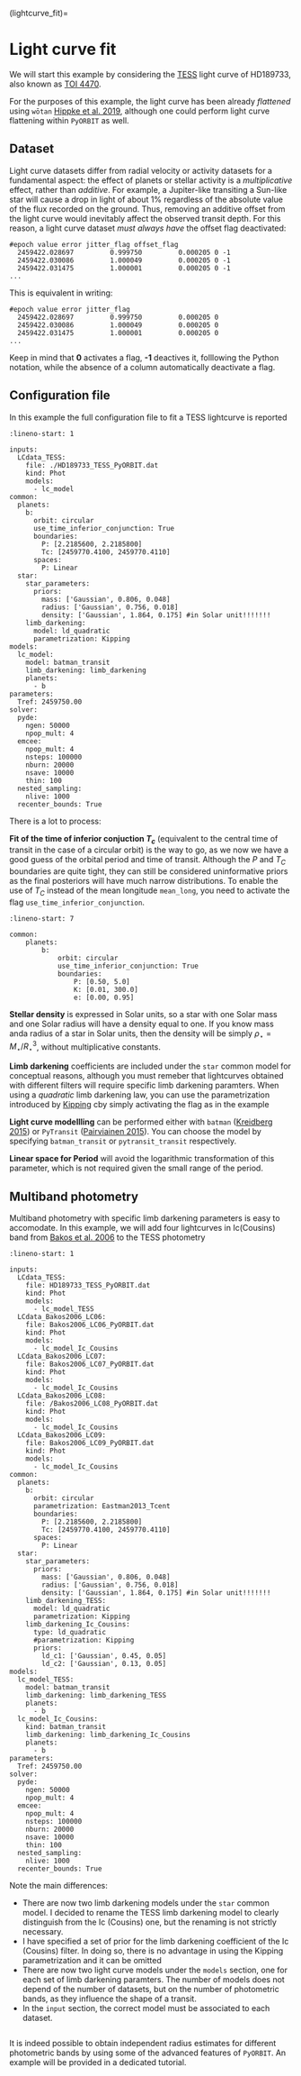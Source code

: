 (lightcurve_fit)=

# Light curve fit

We will start this example by considering the [TESS](https://www.nasa.gov/tess-transiting-exoplanet-survey-satellite) light curve of HD189733, also known as [TOI 4470](https://exofop.ipac.caltech.edu/tess/target.php?id=256364928). 

For the purposes of this example, the light curve has been already *flattened* using `wōtan` [Hippke et al. 2019](https://ui.adsabs.harvard.edu/abs/2019AJ....158..143H/abstract), although one could perform light curve flattening within `PyORBIT` as well.

## Dataset 

Light curve datasets differ from radial velocity or activity datasets for a fundamental aspect: the effect of planets or stellar activity is a *multiplicative* effect, rather than *additive*. For example, a Jupiter-like transiting a Sun-like star will cause a drop in light of about 1% regardless of the absolute value of the flux recorded on the ground. Thus, removing an additive offset from the light curve would inevitably affect the observed transit depth. For this reason, a light curve dataset *must always have* the offset flag deactivated:

```
#epoch value error jitter_flag offset_flag
  2459422.028697         0.999750         0.000205 0 -1
  2459422.030086         1.000049         0.000205 0 -1
  2459422.031475         1.000001         0.000205 0 -1
...
```

This is equivalent in writing:
```
#epoch value error jitter_flag
  2459422.028697         0.999750         0.000205 0
  2459422.030086         1.000049         0.000205 0
  2459422.031475         1.000001         0.000205 0
...
```

Keep in mind that **0** activates a flag, **-1** deactives it, folllowing the Python notation, while the absence of a column automatically deactivate a flag.

## Configuration file 

In this example the full configuration file to fit a TESS lightcurve is reported

```{code-block} yaml
:lineno-start: 1

inputs:
  LCdata_TESS:
    file: ./HD189733_TESS_PyORBIT.dat
    kind: Phot
    models:
      - lc_model
common:
  planets:
    b:
      orbit: circular
      use_time_inferior_conjunction: True
      boundaries:
        P: [2.2185600, 2.2185800]
        Tc: [2459770.4100, 2459770.4110]
      spaces:
        P: Linear
  star:
    star_parameters:
      priors:
        mass: ['Gaussian', 0.806, 0.048]
        radius: ['Gaussian', 0.756, 0.018]
        density: ['Gaussian', 1.864, 0.175] #in Solar unit!!!!!!!
    limb_darkening:
      model: ld_quadratic
      parametrization: Kipping
models:
  lc_model:
    model: batman_transit
    limb_darkening: limb_darkening
    planets:
      - b
parameters:
  Tref: 2459750.00
solver:
  pyde:
    ngen: 50000
    npop_mult: 4
  emcee:
    npop_mult: 4
    nsteps: 100000
    nburn: 20000
    nsave: 10000
    thin: 100
  nested_sampling:
    nlive: 1000
  recenter_bounds: True

```

There is a lot to process:

**Fit of the time of inferior conjuction $T_c$** (equivalent to the central time of transit in the case of a circular orbit) is the way to go, as we now we have a good guess of the orbital period and time of transit. Although the $P$ and $T_C$ boundaries are quite tight, they can still be considered uninformative priors as the final posteriors will have much narrow distributions.
To enable the use of $T_C$ instead of the mean longitude `mean_long`, you need to activate the flag `use_time_inferior_conjunction`. 

```{code-block} yaml
:lineno-start: 7

common:
    planets:
        b:
            orbit: circular
            use_time_inferior_conjunction: True
            boundaries:
                P: [0.50, 5.0]
                K: [0.01, 300.0]
                e: [0.00, 0.95]
```

**Stellar density** is expressed in Solar units, so a star with one Solar mass and one Solar radius will have a density equal to one. If you know mass anda radius of a star in Solar units, then the density will be simply $\rho_\star = M_\star / R_\star^3$, without multiplicative constants.

**Limb darkening** coefficients are included under the `star` common model for conceptual reasons, although you must remeber that lightcurves obtained with different filters will require specific limb darkening paramters. When using a *quadratic* limb darkening law, you can use the parametrization introduced by [Kipping](https://ui.adsabs.harvard.edu/abs/2013MNRAS.435.2152K/abstract) cby simply activating the flag as in the example

**Light curve modellling** can be performed either with `batman` ([Kreidberg 2015](https://ui.adsabs.harvard.edu/abs/2015PASP..127.1161K/abstract)) or `PyTransit` ([Pairviainen 2015](https://arxiv.org/abs/1504.07433)). You can choose the model by specifying `batman_transit` or `pytransit_transit` respectively.

**Linear space for Period** will avoid the logarithmic transformation of this parameter, which is not required given the small range of the period.

## Multiband photometry 

Multiband photometry with specific limb darkening parameters is easy to accomodate.
In this example, we will add four lightcurves in Ic(Cousins) band from [Bakos et al. 2006](https://ui.adsabs.harvard.edu/abs/2006ApJ...641L..57B/abstract) to the TESS photometry

```{code-block} yaml
:lineno-start: 1

inputs:
  LCdata_TESS:
    file: HD189733_TESS_PyORBIT.dat
    kind: Phot
    models:
      - lc_model_TESS
  LCdata_Bakos2006_LC06:
    file: Bakos2006_LC06_PyORBIT.dat
    kind: Phot
    models:
      - lc_model_Ic_Cousins
  LCdata_Bakos2006_LC07:
    file: Bakos2006_LC07_PyORBIT.dat
    kind: Phot
    models:
      - lc_model_Ic_Cousins
  LCdata_Bakos2006_LC08:
    file: /Bakos2006_LC08_PyORBIT.dat
    kind: Phot
    models:
      - lc_model_Ic_Cousins
  LCdata_Bakos2006_LC09:
    file: Bakos2006_LC09_PyORBIT.dat
    kind: Phot
    models:
      - lc_model_Ic_Cousins
common:
  planets:
    b:
      orbit: circular
      parametrization: Eastman2013_Tcent
      boundaries:
        P: [2.2185600, 2.2185800]
        Tc: [2459770.4100, 2459770.4110]
      spaces:
        P: Linear
  star:
    star_parameters:
      priors:
        mass: ['Gaussian', 0.806, 0.048]
        radius: ['Gaussian', 0.756, 0.018]
        density: ['Gaussian', 1.864, 0.175] #in Solar unit!!!!!!!
    limb_darkening_TESS:
      model: ld_quadratic
      parametrization: Kipping
    limb_darkening_Ic_Cousins:
      type: ld_quadratic
      #parametrization: Kipping
      priors:
        ld_c1: ['Gaussian', 0.45, 0.05]
        ld_c2: ['Gaussian', 0.13, 0.05]
models:
  lc_model_TESS:
    model: batman_transit
    limb_darkening: limb_darkening_TESS
    planets:
      - b
  lc_model_Ic_Cousins:
    kind: batman_transit
    limb_darkening: limb_darkening_Ic_Cousins
    planets:
      - b
parameters:
  Tref: 2459750.00
solver:
  pyde:
    ngen: 50000
    npop_mult: 4
  emcee:
    npop_mult: 4
    nsteps: 100000
    nburn: 20000
    nsave: 10000
    thin: 100
  nested_sampling:
    nlive: 1000
  recenter_bounds: True

```

Note the main differences:

- There are now two limb darkening models under the `star` common model. I decided to rename the TESS limb darkening model to clearly distinguish from the Ic (Cousins) one, but the renaming is not strictly necessary.
- I have specified a set of prior for the limb darkening coefficient of the Ic (Cousins) filter. In doing so, there is no advantage in using the Kipping parametrization and it can be omitted
- There are now two light curve models under the `models` section, one for each set of limb darkening paramters. The number of models does not depend of the number of datasets, but on the number of photometric bands, as they influence the shape of a transit.
- In the `input` section, the correct model must be associated to each dataset.

```{attention} In this example we assumed that the transit depth is independent from wavelength.
```

It is indeed possible to obtain independent radius estimates for different photometric bands by using some of the advanced features of `PyORBIT`. An example will be provided in a dedicated tutorial. 


